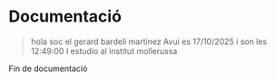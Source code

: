 # Documentació
> hola soc el gerard bardeli martinez
> Avui es 17/10/2025 i son les 12:49:00
> I estudio al institut mollerussa

Fin de documentació
